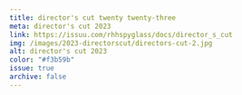 ```yaml
---
title: director's cut twenty twenty-three
meta: director's cut 2023
link: https://issuu.com/rhhspyglass/docs/director_s_cut
img: /images/2023-directorscut/directors-cut-2.jpg
alt: director's cut 2023
color: "#f3b59b"
issue: true
archive: false
---
```

